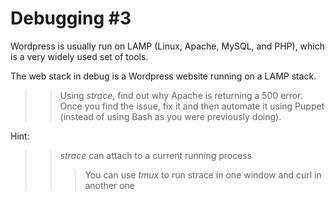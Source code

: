 # Debugging #3
Wordpress is usually run on LAMP (Linux, Apache, MySQL, and PHP), which is a very widely used set of tools.

The web stack in debug is a Wordpress website running on a LAMP stack.

>> Using *strace*, find out why Apache is returning a 500 error. Once you find the issue, fix it and then automate it using Puppet (instead of using Bash as you were previously doing).

Hint:
>> *strace* can attach to a current running process
>>> You can use *tmux* to run strace in one window and curl in another one
